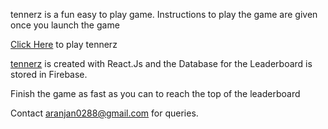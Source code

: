 tennerz is a fun easy to play game. Instructions to play the game are given once you launch the game

[Click Here](https://abhishekr14.github.io/tennerz/) to play tennerz

[tennerz](https://abhishekr14.github.io/tennerz/) is created with React.Js and the Database for the Leaderboard is stored in Firebase.

Finish the game as fast as you can to reach the top of the leaderboard

Contact aranjan0288@gmail.com for queries.
 
